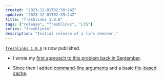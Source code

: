 ```yaml
---
created: "2023-12-01T02:39:24Z"
updated: "2023-12-01T02:39:24Z"
title: "freshlinks 1.0.0"
tags: ["release", "freshlinks", "LTS"]
series: "freshlinks"
description: "Initial release of a link checker."
---
```


[`freshlinks 1.0.0`](https://github.com/metaist/freshlinks/releases/tag/1.0.0) is now published.

- I wrote my [first approach to this problem back in September](/blog/2023/09/freshlinks).

- Since then I added [command-line arguments](https://github.com/metaist/freshlinks/blob/1.0.0/src/freshlinks/__main__.py) and a basic [file-based cache](https://github.com/metaist/freshlinks/blob/1.0.0/src/freshlinks/cache.py).
